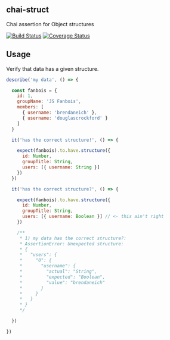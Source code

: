chai-struct
---
Chai assertion for Object structures

[![Build Status](https://travis-ci.org/thebearingedge/chai-struct.svg?branch=master)](https://travis-ci.org/thebearingedge/chai-struct.svg?branch=master)
[![Coverage Status](https://coveralls.io/repos/github/thebearingedge/chai-struct/badge.svg?branch=master)](https://coveralls.io/github/thebearingedge/chai-struct?branch=master)

## Usage

Verify that data has a given structure.

```javascript
describe('my data', () => {

  const fanbois = {
    id: 1,
    groupName: 'JS Fanbois',
    members: [
      { username: 'brendaneich' },
      { username: 'douglascrockford' }
    ]
  }

  it('has the correct structure!', () => {

    expect(fanbois).to.have.structure({
      id: Number,
      groupTitle: String,
      users: [{ username: String }]
    })
  })

  it('has the correct structure?', () => {

    expect(fanbois).to.have.structure({
      id: Number,
      groupTitle: String,
      users: [{ username: Boolean }] // <- this ain't right
    })

    /**
     * 1) my data has the correct structure?:
     * AssertionError: Unexpected structure:
     * {
     *   "users": {
     *     "0": {
     *       "username": {
     *         "actual": "String",
     *         "expected": "Boolean",
     *         "value": "brendaneich"
     *       }
     *     }
     *   }
     * }
     */

  })

})
```
